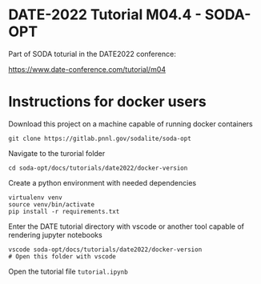 # DATE-2022 Tutorial M04.4 - SODA-OPT

Part of SODA toturial in the DATE2022 conference: 

https://www.date-conference.com/tutorial/m04

# Instructions for docker users

Download this project on a machine capable of running docker containers

```
git clone https://gitlab.pnnl.gov/sodalite/soda-opt
```

Navigate to the turorial folder

```
cd soda-opt/docs/tutorials/date2022/docker-version
```

Create a python environment with needed dependencies

```
virtualenv venv
source venv/bin/activate
pip install -r requirements.txt
```

Enter the DATE tutorial directory with vscode or another tool capable of rendering jupyter notebooks

```
vscode soda-opt/docs/tutorials/date2022/docker-version
# Open this folder with vscode
```

Open the tutorial file `tutorial.ipynb`
